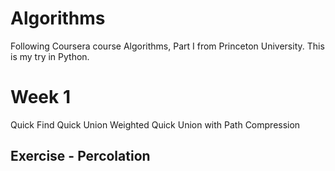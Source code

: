 # Algorithms
Following Coursera course Algorithms, Part I from Princeton University. This is my try in Python.

# Week 1

Quick Find
Quick Union
Weighted Quick Union with Path Compression

## Exercise - Percolation